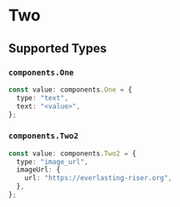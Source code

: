 # Two


## Supported Types

### `components.One`

```typescript
const value: components.One = {
  type: "text",
  text: "<value>",
};
```

### `components.Two2`

```typescript
const value: components.Two2 = {
  type: "image_url",
  imageUrl: {
    url: "https://everlasting-riser.org",
  },
};
```

